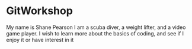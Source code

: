 # GitWorkshop

My name is Shane Pearson
I am a scuba diver, a weight lifter, and a video game player.
I wish to learn more about the basics of coding, and see if I enjoy it or have interest in it